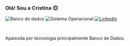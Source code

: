 ### Olá! Sou a Cristina 😊
![Banco de dados](https://img.shields.io/badge/Oracle-F80000?style=for-the-badge&logo=Oracle&logoColor=white)
![Sistema Operacional](https://img.shields.io/badge/Linux-FCC624?style=for-the-badge&logo=linux&logoColor=black)
[![Linkedin](https://img.shields.io/badge/LinkedIn-0077B5?style=for-the-badge&logo=linkedin&logoColor=white)](https://www.linkedin.com/in/cristinadossantosdasilva/)

</div><br/>

Apaixoda por tecnologia principalmente Banco de Dados.









